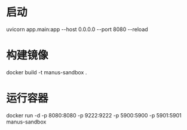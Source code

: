 # 启动
uvicorn app.main:app --host 0.0.0.0 --port 8080 --reload


# 构建镜像
docker build -t manus-sandbox .

# 运行容器
docker run -d -p 8080:8080 -p 9222:9222 -p 5900:5900 -p 5901:5901 manus-sandbox